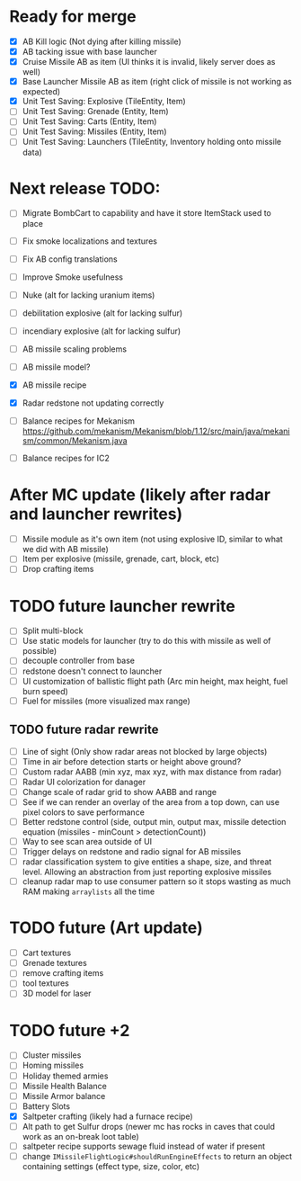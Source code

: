 # Ready for merge

- [X] AB Kill logic (Not dying after killing missile)
- [X] AB tacking issue with base launcher
- [X] Cruise Missile AB as item (UI thinks it is invalid, likely server does as well)
- [X] Base Launcher Missile AB as item (right click of missile is not working as expected)
- [X] Unit Test Saving: Explosive (TileEntity, Item)
- [ ] Unit Test Saving: Grenade (Entity, Item)
- [ ] Unit Test Saving: Carts (Entity, Item)
- [ ] Unit Test Saving: Missiles (Entity, Item)
- [ ] Unit Test Saving: Launchers (TileEntity, Inventory holding onto missile data)

# Next release TODO:

- [ ] Migrate BombCart to capability and have it store ItemStack used to place
- [ ] Fix smoke localizations and textures
- [ ] Fix AB config translations
- [ ] Improve Smoke usefulness
- [ ] Nuke (alt for lacking uranium items)
- [ ] debilitation explosive (alt for lacking sulfur)
- [ ] incendiary explosive (alt for lacking sulfur)
- [ ] AB missile scaling problems
- [ ] AB missile model?
- [X] AB missile recipe
- [X] Radar redstone not updating correctly
- [ ] Balance recipes for Mekanism https://github.com/mekanism/Mekanism/blob/1.12/src/main/java/mekanism/common/Mekanism.java
- [ ] Balance recipes for IC2


# After MC update (likely after radar and launcher rewrites)

- [ ] Missile module as it's own item (not using explosive ID, similar to what we did with AB missile)
- [ ] Item per explosive (missile, grenade, cart, block, etc)
- [ ] Drop crafting items

# TODO future launcher rewrite

- [ ] Split multi-block
- [ ] Use static models for launcher (try to do this with missile as well of possible)
- [ ] decouple controller from base
- [ ] redstone doesn't connect to launcher
- [ ] UI customization of ballistic flight path (Arc min height, max height, fuel burn speed)
- [ ] Fuel for missiles (more visualized max range)

## TODO future radar rewrite

- [ ] Line of sight (Only show radar areas not blocked by large objects)
- [ ] Time in air before detection starts or height above ground?
- [ ] Custom radar AABB (min xyz, max xyz, with max distance from radar)
- [ ] Radar UI colorization for danager
- [ ] Change scale of radar grid to show AABB and range
- [ ] See if we can render an overlay of the area from a top down, can use pixel colors to save performance
- [ ] Better redstone control (side, output min, output max, missile detection equation (missiles - minCount > detectionCount))
- [ ] Way to see scan area outside of UI
- [ ] Trigger delays on redstone and radio signal for AB missiles
- [ ] radar classification system to give entities a shape, size, and threat level. Allowing an abstraction from just reporting explosive missiles
- [ ] cleanup radar map to use consumer pattern so it stops wasting as much RAM making `arraylists` all the time

# TODO future (Art update)

- [ ] Cart textures
- [ ] Grenade textures
- [ ] remove crafting items
- [ ] tool textures
- [ ] 3D model for laser

# TODO future +2

- [ ] Cluster missiles
- [ ] Homing missiles
- [ ] Holiday themed armies
- [ ] Missile Health Balance
- [ ] Missile Armor balance
- [ ] Battery Slots
- [X] Saltpeter crafting (likely had a furnace recipe)
- [ ] Alt path to get Sulfur drops (newer mc has rocks in caves that could work as an on-break loot table)
- [ ] saltpeter recipe supports sewage fluid instead of water if present
- [ ] change `IMissileFlightLogic#shouldRunEngineEffects` to return an object containing settings (effect type, size, color, etc)
